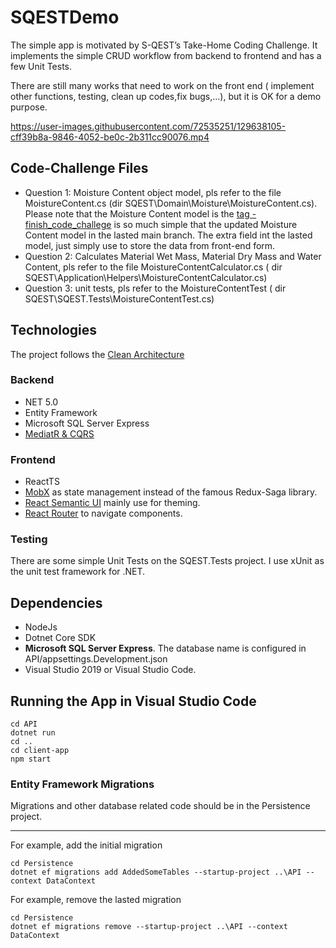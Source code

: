 # SQESTDemo
The simple app is motivated by S-QEST’s Take-Home Coding Challenge. It implements the simple CRUD workflow from backend to frontend and has a few Unit Tests.

There are still many works that need to work on the front end ( implement other functions, testing, clean up codes,fix bugs,...), but it is OK for a demo purpose.


https://user-images.githubusercontent.com/72535251/129638105-cff39b8a-9846-4052-be0c-2b311cc90076.mp4



## Code-Challenge Files
- Question 1: Moisture Content object model, pls refer to the file MoistureContent.cs (dir SQEST\Domain\Moisture\MoistureContent.cs). Please note that the Moisture Content model is the [tag -finish_code_challege](https://github.com/andrewphan568/SQESTDemo/releases/tag/finish_code_challenge) is so much simple that the updated Moisture Content model in the lasted main branch. The extra field int the lasted model, just simply use to store the data from front-end form.
- Question 2: Calculates Material Wet Mass, Material Dry Mass and Water Content, pls refer to the file MoistureContentCalculator.cs ( dir SQEST\Application\Helpers\MoistureContentCalculator.cs)
- Question 3: unit tests, pls refer to the MoistureContentTest ( dir SQEST\SQEST.Tests\MoistureContentTest.cs)

## Technologies
The project follows the [Clean Architecture](https://blog.cleancoder.com/uncle-bob/2012/08/13/the-clean-architecture.html)
### Backend
-	NET 5.0
-	Entity Framework 
-	Microsoft SQL Server Express
-	[MediatR & CQRS](https://letienthanh0212.medium.com/cqrs-and-mediator-in-net-core-project-c0b477eab6e9)
### Frontend
-	ReactTS
-	[MobX](https://mobx.js.org/README.html) as state management instead of the famous Redux-Saga library.
-	[React Semantic UI](https://react.semantic-ui.com/) mainly use for theming.
-	[React Router](https://reactrouter.com/) to navigate components.

### Testing
There are some simple Unit Tests on the SQEST.Tests project. I use xUnit as the unit test framework for .NET.

## Dependencies
-	NodeJs
-	Dotnet Core SDK
-	 **Microsoft SQL Server Express**. The database name is configured in API/appsettings.Development.json
-	Visual Studio 2019 or Visual Studio Code. 

## Running the App in Visual Studio Code
```shell
cd API
dotnet run 
cd ..
cd client-app
npm start
```

### Entity Framework Migrations
Migrations and other database related code should be in the Persistence project.
****
For example, add the initial migration 
```shell
cd Persistence
dotnet ef migrations add AddedSomeTables --startup-project ..\API --context DataContext
```
For example, remove the lasted migration 
```shell
cd Persistence
dotnet ef migrations remove --startup-project ..\API --context DataContext
```





